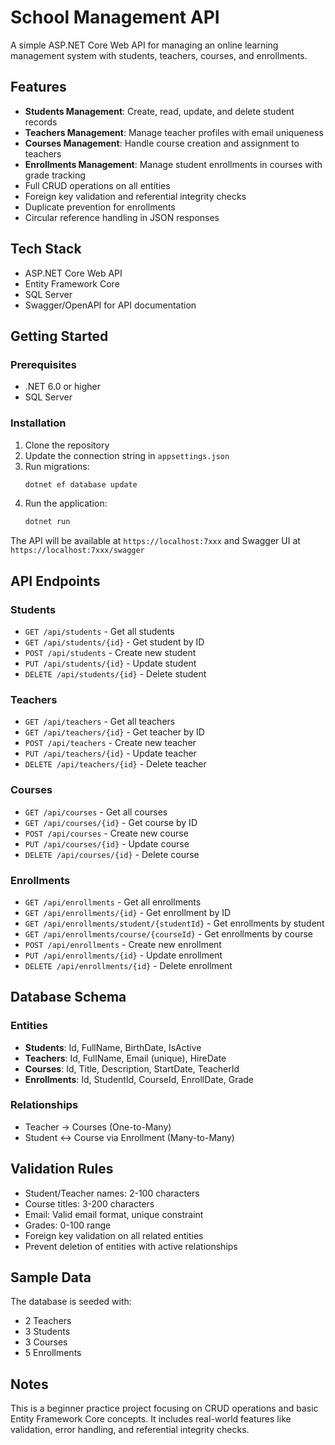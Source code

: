# School Management API

A simple ASP.NET Core Web API for managing an online learning management system with students, teachers, courses, and enrollments.

## Features

- **Students Management**: Create, read, update, and delete student records
- **Teachers Management**: Manage teacher profiles with email uniqueness
- **Courses Management**: Handle course creation and assignment to teachers
- **Enrollments Management**: Manage student enrollments in courses with grade tracking
- Full CRUD operations on all entities
- Foreign key validation and referential integrity checks
- Duplicate prevention for enrollments
- Circular reference handling in JSON responses

## Tech Stack

- ASP.NET Core Web API
- Entity Framework Core
- SQL Server
- Swagger/OpenAPI for API documentation

## Getting Started

### Prerequisites

- .NET 6.0 or higher
- SQL Server

### Installation

1. Clone the repository
2. Update the connection string in `appsettings.json`
3. Run migrations:
   ```bash
   dotnet ef database update
   ```
4. Run the application:
   ```bash
   dotnet run
   ```

The API will be available at `https://localhost:7xxx` and Swagger UI at `https://localhost:7xxx/swagger`

## API Endpoints

### Students
- `GET /api/students` - Get all students
- `GET /api/students/{id}` - Get student by ID
- `POST /api/students` - Create new student
- `PUT /api/students/{id}` - Update student
- `DELETE /api/students/{id}` - Delete student

### Teachers
- `GET /api/teachers` - Get all teachers
- `GET /api/teachers/{id}` - Get teacher by ID
- `POST /api/teachers` - Create new teacher
- `PUT /api/teachers/{id}` - Update teacher
- `DELETE /api/teachers/{id}` - Delete teacher

### Courses
- `GET /api/courses` - Get all courses
- `GET /api/courses/{id}` - Get course by ID
- `POST /api/courses` - Create new course
- `PUT /api/courses/{id}` - Update course
- `DELETE /api/courses/{id}` - Delete course

### Enrollments
- `GET /api/enrollments` - Get all enrollments
- `GET /api/enrollments/{id}` - Get enrollment by ID
- `GET /api/enrollments/student/{studentId}` - Get enrollments by student
- `GET /api/enrollments/course/{courseId}` - Get enrollments by course
- `POST /api/enrollments` - Create new enrollment
- `PUT /api/enrollments/{id}` - Update enrollment
- `DELETE /api/enrollments/{id}` - Delete enrollment

## Database Schema

### Entities

- **Students**: Id, FullName, BirthDate, IsActive
- **Teachers**: Id, FullName, Email (unique), HireDate
- **Courses**: Id, Title, Description, StartDate, TeacherId
- **Enrollments**: Id, StudentId, CourseId, EnrollDate, Grade

### Relationships

- Teacher → Courses (One-to-Many)
- Student ↔ Course via Enrollment (Many-to-Many)

## Validation Rules

- Student/Teacher names: 2-100 characters
- Course titles: 3-200 characters
- Email: Valid email format, unique constraint
- Grades: 0-100 range
- Foreign key validation on all related entities
- Prevent deletion of entities with active relationships

## Sample Data

The database is seeded with:
- 2 Teachers
- 3 Students
- 3 Courses
- 5 Enrollments

## Notes

This is a beginner practice project focusing on CRUD operations and basic Entity Framework Core concepts. It includes real-world features like validation, error handling, and referential integrity checks.
